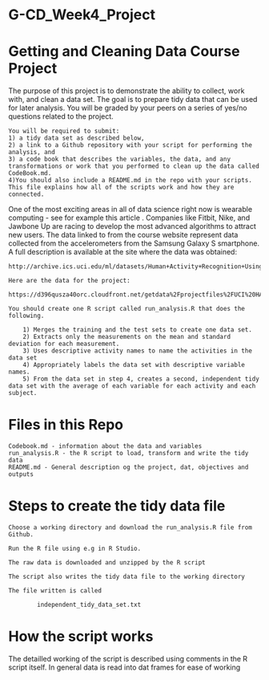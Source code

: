 # G-CD_Week4_Project
# Getting and Cleaning Data Course Project

The purpose of this project is to demonstrate the ability to collect, work with, and clean a data set. The goal is to prepare tidy data that can be used for later analysis. You will be graded by your peers on a series of yes/no questions related to the project. 

    You will be required to submit: 
    1) a tidy data set as described below, 
    2) a link to a Github repository with your script for performing the analysis, and 
    3) a code book that describes the variables, the data, and any transformations or work that you performed to clean up the data called CodeBook.md. 
    4)You should also include a README.md in the repo with your scripts. This file explains how all of the scripts work and how they are connected.

 One of the most exciting areas in all of data science right now is wearable computing - see for example this article . Companies like Fitbit, Nike, and Jawbone Up are racing to develop the most advanced algorithms to attract new users. The data linked to from the course website represent data collected from the accelerometers from the Samsung Galaxy S smartphone. A full description is available at the site where the data was obtained:

    http://archive.ics.uci.edu/ml/datasets/Human+Activity+Recognition+Using+Smartphones

    Here are the data for the project:

    https://d396qusza40orc.cloudfront.net/getdata%2Fprojectfiles%2FUCI%20HAR%20Dataset.zip

    You should create one R script called run_analysis.R that does the following.

        1) Merges the training and the test sets to create one data set.
        2) Extracts only the measurements on the mean and standard deviation for each measurement.
        3) Uses descriptive activity names to name the activities in the data set
        4) Appropriately labels the data set with descriptive variable names.
        5) From the data set in step 4, creates a second, independent tidy data set with the average of each variable for each activity and each subject.
    
# Files in this Repo
    
    Codebook.md - information about the data and variables
    run_analysis.R - the R script to load, transform and write the tidy data
    README.md - General description og the project, dat, objectives and outputs
    
    
# Steps to create the tidy data file
    
    
    Choose a working directory and download the run_analysis.R file from Github.
    
    Run the R file using e.g in R Studio.
    
    The raw data is downloaded and unzipped by the R script
    
    The script also writes the tidy data file to the working directory
    
    The file written is called 
    
            independent_tidy_data_set.txt
            
# How the script works
The detailled working of the script is described using comments in the R script itself.
In general
data is read into dat frames for ease of working

    
    
    

